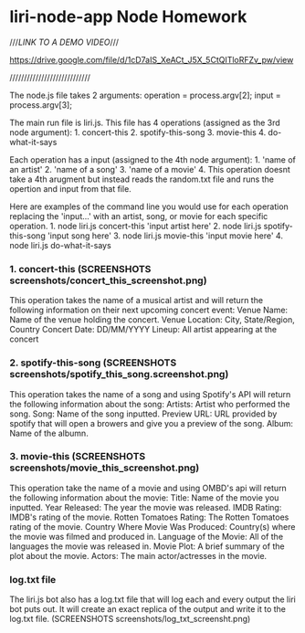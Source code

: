 # liri-node-app Node Homework 

///*LINK TO A DEMO VIDEO*///

https://drive.google.com/file/d/1cD7aIS_XeACt_J5X_5CtQITloRFZv_pw/view

////////////////////////////

The node.js file takes 2 arguments:
operation = process.argv[2];
input = process.argv[3];

The main run file is liri.js.  This file has 4 operations (assigned as the 3rd node argument):
    1. concert-this
    2. spotify-this-song
    3. movie-this
    4. do-what-it-says

Each operation has a input (assigned to the 4th node argument):
    1. 'name of an artist'
    2. 'name of a song'
    3. 'name of a movie'
    4. This operation doesnt take a 4th arugment but instead reads the random.txt file and runs the opertion and input from that file.

Here are examples of the command line you would use for each operation replacing the 'input...' with an artist, song, or movie for each specific operation.
    1. node liri.js concert-this 'input artist here'
    2. node liri.js spotify-this-song 'input song here'
    3. node liri.js movie-this 'input movie here'
    4. node liri.js do-what-it-says

### 1. concert-this (SCREENSHOTS screenshots/concert_this_screenshot.png)

This operation takes the name of a musical artist and will return the following information on their next upcoming concert event:
    Venue Name: Name of the venue holding the concert.
    Venue Location: City, State/Region, Country
    Concert Date: DD/MM/YYYY
    Lineup: All artist appearing at the concert

### 2. spotify-this-song (SCREENSHOTS screenshots/spotify_this_song.screenshot.png)

This operation takes the name of a song and using Spotify's API will return the following information about the song:
    Artists: Artist who performed the song.
    Song: Name of the song inputted. 
    Preview URL: URL provided by spotify that will open a browers and give you a preview of the song.
    Album: Name of the albumn.

### 3. movie-this (SCREENSHOTS screenshots/movie_this_screenshot.png)

This operation take the name of a movie and using OMBD's api will return the following information about the movie:
    Title: Name of the movie you inputted.
    Year Released: The year the movie was released.
    IMDB Rating: IMDB's rating of the movie.
    Rotten Tomatoes Rating: The Rotten Tomatoes rating of the movie.
    Country Where Movie Was Produced: Country(s) where the movie was filmed and produced in.
    Language of the Movie: All of the languages the movie was released in.
    Movie Plot: A brief summary of the plot about the movie.
    Actors: The main actor/actresses in the movie.

### log.txt file

The liri.js bot also has a log.txt file that will log each and every output the liri bot puts out.  It will create an exact replica of the output and write it to the log.txt file.
(SCREENSHOTS screenshots/log_txt_screensht.png)



